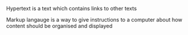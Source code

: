 Hypertext is a text which contains links to other texts

Markup langauge is a way to give instructions to a computer about how content should be organised and displayed
